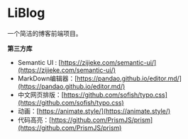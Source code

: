 # LiBlog
一个简洁的博客前端项目。

**第三方库**
* Semantic UI : [https://zijieke.com/semantic-ui/](https://zijieke.com/semantic-ui/)
* MarkDown编辑器：[https://pandao.github.io/editor.md/](https://pandao.github.io/editor.md/)
* 中文网页排版：[https://github.com/sofish/typo.css](https://github.com/sofish/typo.css)
* 动画：[https://animate.style/](https://animate.style/)
* 代码高亮：[https://github.com/PrismJS/prism](https://github.com/PrismJS/prism)


